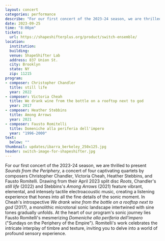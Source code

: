 ```yaml
---
layout: concert
categories: performance
describe: "For our first concert of the 2023-24 season, we are thrilled to present 'Sounds from the Periphery,' a concert of four captivating quartets"
date: 2023-09-25
time: "8:00pm"
tickets:
  url: https://shapeshifterplus.org/product/switch-ensemble/
location:
  institution:
  building: 
  venue: ShapeShifter Lab
  address: 837 Union St.
  city: Brooklyn
  state: NY
  zip: 11215
program:
- composer: Christopher Chandler
  title: still life
  year: 2022
- composer: Victoria Cheah
  title: We drank wine from the bottle on a rooftop next to god
  year: 2017
- composer: Heather Stebbins
  title: Among Arrows
  year: 2021
- composer: Fausto Romitelli
  title: Domeniche alla periferia dell'impero
  year: "1996-2000"
text:
  below: ""
thumbnail: updates/ibarra_berkeley_250x125.jpg
header: switch-image-for-shapeshifter.jpg
---
```


For our first concert of the 2023-24 season, we are thrilled to present *Sounds from the Periphery*, a concert of four captivating quartets by composers Christopher Chandler, Victoria Cheah, Heather Stebbins, and Fausto Romitelli. Drawing from their April 2023 split disc *Roots*, Chandler's *still life* (2022) and Stebbins's *Among Arrows* (2021) feature vibrant, elemental, and intensely tactile electroacoustic music, creating a listening experience that hones into all the fine details of the sonic moment. In Cheah's introspective *We drank wine from the bottle on a rooftop next to god* (2017), a monolithic microtonal sonic landscape intertwined with sine tones gradually unfolds. At the heart of our program's sonic journey lies Fausto Romitelli's mesmerizing *Domeniche alla periferia dell'impero* ("Sundays on the Periphery of the Empire"). Romitelli's work celebrates the intricate interplay of timbre and texture, inviting you to delve into a world of profound sensory experience. 
